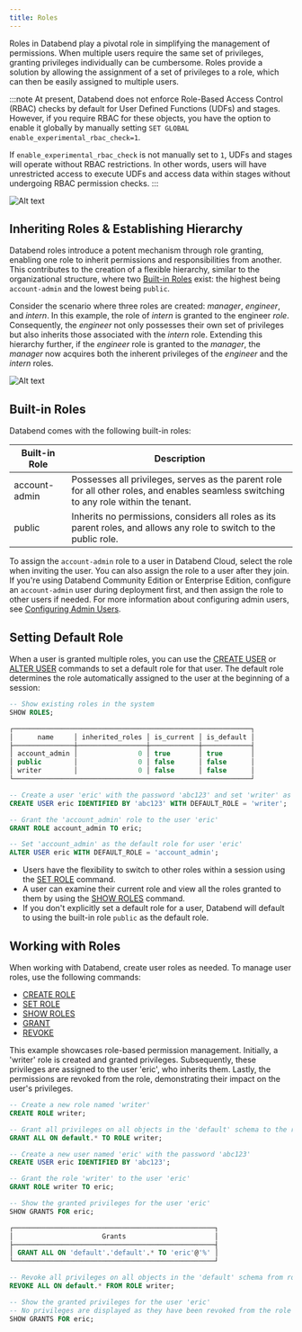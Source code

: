 ```yaml
---
title: Roles
---
```


Roles in Databend play a pivotal role in simplifying the management of permissions. When multiple users require the same set of privileges, granting privileges individually can be cumbersome. Roles provide a solution by allowing the assignment of a set of privileges to a role, which can then be easily assigned to multiple users.

:::note
At present, Databend does not enforce Role-Based Access Control (RBAC) checks by default for User Defined Functions (UDFs) and stages. However, if you require RBAC for these objects, you have the option to enable it globally by manually setting `SET GLOBAL enable_experimental_rbac_check=1`.

If `enable_experimental_rbac_check` is not manually set to `1`, UDFs and stages will operate without RBAC restrictions. In other words, users will have unrestricted access to execute UDFs and access data within stages without undergoing RBAC permission checks.
:::

![Alt text](/img/guides/access-control-3.png)

## Inheriting Roles & Establishing Hierarchy

Databend roles introduce a potent mechanism through role granting, enabling one role to inherit permissions and responsibilities from another. This contributes to the creation of a flexible hierarchy, similar to the organizational structure, where two [Built-in Roles](#built-in-roles) exist: the highest being `account-admin` and the lowest being `public`.

Consider the scenario where three roles are created: *manager*, *engineer*, and *intern*. In this example, the role of *intern* is granted to the engineer *role*. Consequently, the *engineer* not only possesses their own set of privileges but also inherits those associated with the *intern* role. Extending this hierarchy further, if the *engineer* role is granted to the *manager*, the *manager* now acquires both the inherent privileges of the *engineer* and the *intern* roles.

![Alt text](/img/guides/access-control-4.png)

## Built-in Roles

Databend comes with the following built-in roles:

| Built-in Role | Description                                                                                                                            |
|---------------|----------------------------------------------------------------------------------------------------------------------------------------|
| account-admin | Possesses all privileges, serves as the parent role for all other roles, and enables seamless switching to any role within the tenant. |
| public        | Inherits no permissions, considers all roles as its parent roles, and allows any role to switch to the public role.                    |

To assign the `account-admin` role to a user in Databend Cloud, select the role when inviting the user. You can also assign the role to a user after they join. If you're using Databend Community Edition or Enterprise Edition, configure an `account-admin` user during deployment first, and then assign the role to other users if needed. For more information about configuring admin users, see [Configuring Admin Users](../../10-deploy/04-references/01-admin-users.md).

## Setting Default Role

When a user is granted multiple roles, you can use the [CREATE USER](/sql/sql-commands/ddl/user/user-create-user) or [ALTER USER](/sql/sql-commands/ddl/user/user-alter-user) commands to set a default role for that user. The default role determines the role automatically assigned to the user at the beginning of a session:

```sql title='Example:'
-- Show existing roles in the system
SHOW ROLES;

┌───────────────────────────────────────────────────────────┐
│      name     │ inherited_roles │ is_current │ is_default │
├───────────────┼─────────────────┼────────────┼────────────┤
│ account_admin │               0 │ true       │ true       │
│ public        │               0 │ false      │ false      │
│ writer        │               0 │ false      │ false      │
└───────────────────────────────────────────────────────────┘

-- Create a user 'eric' with the password 'abc123' and set 'writer' as the default role
CREATE USER eric IDENTIFIED BY 'abc123' WITH DEFAULT_ROLE = 'writer';

-- Grant the 'account_admin' role to the user 'eric'
GRANT ROLE account_admin TO eric;

-- Set 'account_admin' as the default role for user 'eric'
ALTER USER eric WITH DEFAULT_ROLE = 'account_admin';
```

- Users have the flexibility to switch to other roles within a session using the [SET ROLE](/sql/sql-commands/ddl/user/user-set-role) command.
- A user can examine their current role and view all the roles granted to them by using the [SHOW ROLES](/sql/sql-commands/ddl/user/user-show-roles) command.
- If you don't explicitly set a default role for a user, Databend will default to using the built-in role `public` as the default role.

## Working with Roles

When working with Databend, create user roles as needed. To manage user roles, use the following commands:

- [CREATE ROLE](/sql/sql-commands/ddl/user/user-create-role)
- [SET ROLE](/sql/sql-commands/ddl/user/user-set-role)
- [SHOW ROLES](/sql/sql-commands/ddl/user/user-show-roles)
- [GRANT](/sql/sql-commands/ddl/user/grant)
- [REVOKE](/sql/sql-commands/ddl/user/revoke)

This example showcases role-based permission management. Initially, a 'writer' role is created and granted privileges. Subsequently, these privileges are assigned to the user 'eric', who inherits them. Lastly, the permissions are revoked from the role, demonstrating their impact on the user's privileges.

```sql title='Example:'
-- Create a new role named 'writer'
CREATE ROLE writer;

-- Grant all privileges on all objects in the 'default' schema to the role 'writer'
GRANT ALL ON default.* TO ROLE writer;

-- Create a new user named 'eric' with the password 'abc123'
CREATE USER eric IDENTIFIED BY 'abc123';

-- Grant the role 'writer' to the user 'eric'
GRANT ROLE writer TO eric;

-- Show the granted privileges for the user 'eric'
SHOW GRANTS FOR eric;

┌──────────────────────────────────────────────────┐
│                      Grants                      │
├──────────────────────────────────────────────────┤
│ GRANT ALL ON 'default'.'default'.* TO 'eric'@'%' │
└──────────────────────────────────────────────────┘

-- Revoke all privileges on all objects in the 'default' schema from role 'writer'
REVOKE ALL ON default.* FROM ROLE writer;

-- Show the granted privileges for the user 'eric'
-- No privileges are displayed as they have been revoked from the role
SHOW GRANTS FOR eric;
```